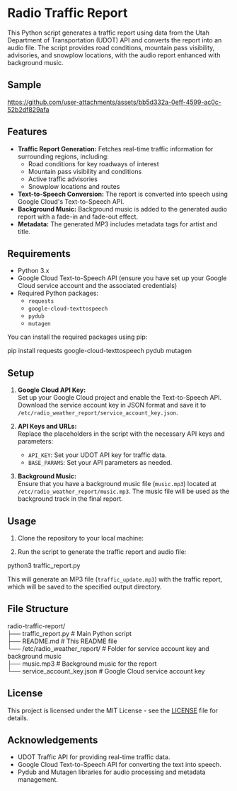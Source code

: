 # Radio Traffic Report

This Python script generates a traffic report using data from the Utah Department of Transportation (UDOT) API and converts the report into an audio file. The script provides road conditions, mountain pass visibility, advisories, and snowplow locations, with the audio report enhanced with background music.

## Sample

https://github.com/user-attachments/assets/bb5d332a-0eff-4599-ac0c-52b2df829afa

## Features

- **Traffic Report Generation:** Fetches real-time traffic information for surrounding regions, including:
  - Road conditions for key roadways of interest
  - Mountain pass visibility and conditions
  - Active traffic advisories
  - Snowplow locations and routes
- **Text-to-Speech Conversion:** The report is converted into speech using Google Cloud's Text-to-Speech API.
- **Background Music:** Background music is added to the generated audio report with a fade-in and fade-out effect.
- **Metadata:** The generated MP3 includes metadata tags for artist and title.

## Requirements

- Python 3.x
- Google Cloud Text-to-Speech API (ensure you have set up your Google Cloud service account and the associated credentials)
- Required Python packages:
  - `requests`
  - `google-cloud-texttospeech`
  - `pydub`
  - `mutagen`

You can install the required packages using pip:

pip install requests google-cloud-texttospeech pydub mutagen

## Setup

1. **Google Cloud API Key:**  
   Set up your Google Cloud project and enable the Text-to-Speech API. Download the service account key in JSON format and save it to `/etc/radio_weather_report/service_account_key.json`. 

2. **API Keys and URLs:**  
   Replace the placeholders in the script with the necessary API keys and parameters:
   - `API_KEY`: Set your UDOT API key for traffic data.
   - `BASE_PARAMS`: Set your API parameters as needed.

3. **Background Music:**  
   Ensure that you have a background music file (`music.mp3`) located at `/etc/radio_weather_report/music.mp3`. The music file will be used as the background track in the final report.

## Usage

1. Clone the repository to your local machine:

2. Run the script to generate the traffic report and audio file:

python3 traffic_report.py

This will generate an MP3 file (`traffic_update.mp3`) with the traffic report, which will be saved to the specified output directory.

## File Structure

radio-traffic-report/  
├── traffic_report.py         # Main Python script  
├── README.md                 # This README file  
└── /etc/radio_weather_report/  # Folder for service account key and background music  
    ├── music.mp3             # Background music for the report  
    └── service_account_key.json  # Google Cloud service account key  

## License

This project is licensed under the MIT License - see the [LICENSE](LICENSE) file for details.

## Acknowledgements

- UDOT Traffic API for providing real-time traffic data.
- Google Cloud Text-to-Speech API for converting the text into speech.
- Pydub and Mutagen libraries for audio processing and metadata management.
